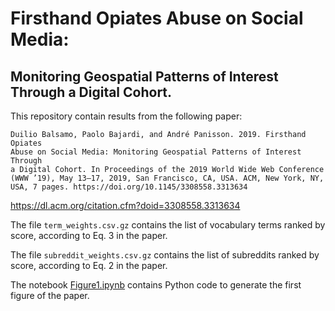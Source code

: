 # Firsthand Opiates Abuse on Social Media:
## Monitoring Geospatial Patterns of Interest Through a Digital Cohort.

This repository contain results from the following paper:

    Duilio Balsamo, Paolo Bajardi, and André Panisson. 2019. Firsthand Opiates
    Abuse on Social Media: Monitoring Geospatial Patterns of Interest Through
    a Digital Cohort. In Proceedings of the 2019 World Wide Web Conference
    (WWW ’19), May 13–17, 2019, San Francisco, CA, USA. ACM, New York, NY,
    USA, 7 pages. https://doi.org/10.1145/3308558.3313634
     
https://dl.acm.org/citation.cfm?doid=3308558.3313634

The file `term_weights.csv.gz` contains the list of vocabulary terms ranked
by score, according to Eq. 3 in the paper.

The file `subreddit_weights.csv.gz` contains the list of subreddits ranked by
score, according to Eq. 2 in the paper.

The notebook [Figure1.ipynb](Figure1.ipynb) contains Python code to generate the first figure
of the paper.
